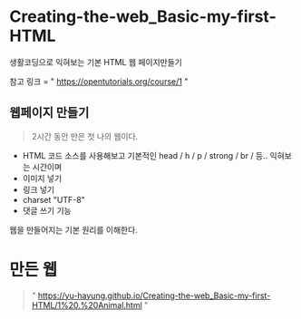 # Creating-the-web_Basic-my-first-HTML
생활코딩으로 익혀보는 기본 HTML 웹 페이지만들기 

참고 링크 = " https://opentutorials.org/course/1 "

## 웹페이지 만들기

> 2시간 동안 만은 첫 나의 웹이다. 
- HTML 코드 소스를 사용해보고 기본적인 head / h / p / strong / br / 등.. 익혀보는 시간이며 
- 이미지 넣기 
- 링크 넣기 
- charset "UTF-8"
- 댓글 쓰기 기능

 웹을 만들어지는 기본 원리를 이해한다.


# 만든 웹
> " https://yu-hayung.github.io/Creating-the-web_Basic-my-first-HTML/1%20.%20Animal.html "
